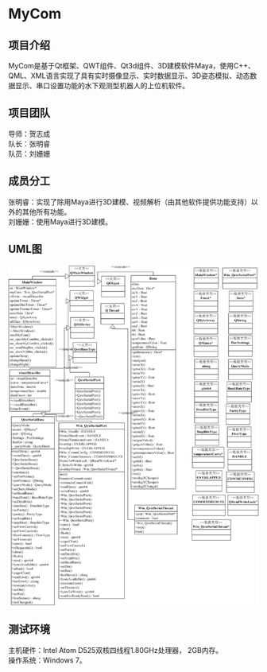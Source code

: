 # MyCom
## 项目介绍
MyCom是基于Qt框架、QWT组件、Qt3d组件、3D建模软件Maya，使用C++、QML、XML语言实现了具有实时摄像显示、实时数据显示、3D姿态模拟、动态数据显示、串口设置功能的水下观测型机器人的上位机软件。

## 项目团队
导师：贺志成  
队长：张明睿  
队员：刘姗姗

## 成员分工
张明睿：实现了除用Maya进行3D建模、视频解析（由其他软件提供功能支持）以外的其他所有功能。  
刘姗姗：使用Maya进行3D建模。

## UML图
![image](https://github.com/coderZMR/MyCom/blob/master/Resources4ReadMe/%E4%B8%8A%E4%BD%8D%E6%9C%BAUML%E7%B1%BB%E5%9B%BE.png)

## 测试环境
主机硬件：Intel Atom D525双核四线程1.80GHz处理器， 2GB内存。  
操作系统：Windows 7。
